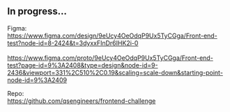## In progress...

Figma:<br>
https://www.figma.com/design/9eUcy4OeOdqP9Ux5TyCGga/Front-end-test?node-id=8-2424&t=3dyxxFInDr6IHK2i-0 <br><br>
https://www.figma.com/proto/9eUcy4OeOdqP9Ux5TyCGga/Front-end-test?page-id=9%3A2408&type=design&node-id=9-2436&viewport=331%2C510%2C0.19&scaling=scale-down&starting-point-node-id=9%3A2409 <br>

Repo: <br>
https://github.com/qsengineers/frontend-challenge

